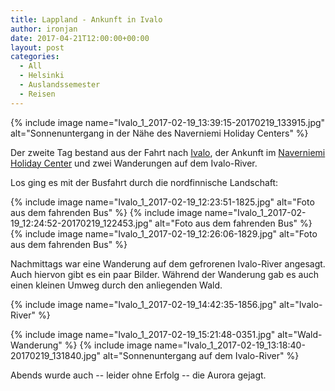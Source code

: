 ```yaml
---
title: Lappland - Ankunft in Ivalo
author: ironjan
date: 2017-04-21T12:00:00+00:00
layout: post
categories:
  - All
  - Helsinki
  - Auslandssemester
  - Reisen
---
```


{% include image name="Ivalo_1_2017-02-19_13:39:15-20170219_133915.jpg" alt="Sonnenuntergang in der Nähe des Naverniemi Holiday Centers" %}

Der zweite Tag bestand aus der Fahrt nach [Ivalo](http://www.inarisaariselka.fi/de/ivalo/), 
der Ankunft im [Naverniemi Holiday Center](http://www.narkka.com/in-english/) 
und zwei Wanderungen auf dem Ivalo-River.


<!--more-->

Los ging es mit der Busfahrt durch die nordfinnische Landschaft:

{% include image name="Ivalo_1_2017-02-19_12:23:51-1825.jpg" alt="Foto aus dem fahrenden Bus" %}
{% include image name="Ivalo_1_2017-02-19_12:24:52-20170219_122453.jpg" alt="Foto aus dem fahrenden Bus" %}
{% include image name="Ivalo_1_2017-02-19_12:26:06-1829.jpg" alt="Foto aus dem fahrenden Bus" %}

Nachmittags war eine Wanderung auf dem gefrorenen Ivalo-River angesagt. Auch hiervon gibt es ein paar Bilder. 
Während der Wanderung gab es auch einen kleinen Umweg durch den anliegenden Wald.

{% include image name="Ivalo_1_2017-02-19_14:42:35-1856.jpg" alt="Ivalo-River" %}


{% include image name="Ivalo_1_2017-02-19_15:21:48-0351.jpg" alt="Wald-Wanderung" %}
{% include image name="Ivalo_1_2017-02-19_13:18:40-20170219_131840.jpg" alt="Sonnenuntergang auf dem Ivalo-River" %}

Abends wurde auch -- leider ohne Erfolg -- die Aurora gejagt. 
